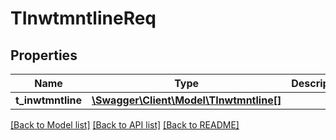 # TInwtmntlineReq

## Properties
Name | Type | Description | Notes
------------ | ------------- | ------------- | -------------
**t_inwtmntline** | [**\Swagger\Client\Model\TInwtmntline[]**](TInwtmntline.md) |  | [optional] 

[[Back to Model list]](../README.md#documentation-for-models) [[Back to API list]](../README.md#documentation-for-api-endpoints) [[Back to README]](../README.md)


